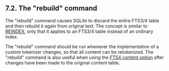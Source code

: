 ## 7\.2\. The "rebuild" command



 The "rebuild" command causes SQLite to discard the entire FTS3/4
 table and then rebuild it again from original text. The concept
 is similar to [REINDEX](lang_reindex.html), only that it applies to an
 FTS3/4 table instead of an ordinary index.




 The "rebuild" command should be run whenever the implementation
 of a custom tokenizer changes, so that all content can be retokenized.
 The "rebuild" command is also useful when using the
 [FTS4 content option](fts3.html#*fts4content) after changes have been made to the original
 content table.




